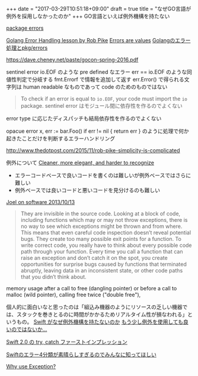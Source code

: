 +++
date = "2017-03-29T10:51:18+09:00"
draft = true
title = "なぜGO言語が例外を採用しなかったのか"
+++
GO言語といえば例外機構を持たない


<!--more-->
[package errors](https://godoc.org/github.com/pkg/errors)

[Golang Error Handling lesson by Rob Pike](http://jxck.hatenablog.com/entry/golang-error-handling-lesson-by-rob-pike)
[Errors are values](https://blog.golang.org/errors-are-values)
[Golangのエラー処理とpkg/errors](http://deeeet.com/writing/2016/04/25/go-pkg-errors/)

https://dave.cheney.net/paste/gocon-spring-2016.pdf

sentinel error
io.EOF のような pre defined なエラー
err == io.EOF のような同値性判定で分岐する
fmt.Errorf で情報を追加して返す
err.Error() で得られる文字列は human readable なものであって code のためのものではない
> To check if an error is equal to `io.EOF`, your code must import the `io` package.
sentinel error はモジュール間に依存性を作るのでよくない

error type に応じたディスパッチも結局依存性を作るのでよくない

opacue error
x, err := bar.Foo()
if err != nil { return err } のように処理で何か起きたことだけを判断するエラーハンドリング

http://www.thedotpost.com/2015/11/rob-pike-simplicity-is-complicated

例外について
[Cleaner, more elegant, and harder to recognize](https://blogs.msdn.microsoft.com/oldnewthing/20050114-00/?p=36693)
* エラーコードベースで良いコードを書くのは難しいが例外ベースではさらに難しい
* 例外ベースでは良いコードと悪いコードを見分けるのも難しい

[Joel on software 2013/10/13](https://www.joelonsoftware.com/2003/10/13/13/)
> They are invisible in the source code. Looking at a block of code, including functions which may or may not throw exceptions, there is no way to see which exceptions might be thrown and from where. This means that even careful code inspection doesn’t reveal potential bugs.
> They create too many possible exit points for a function. To write correct code, you really have to think about every possible code path through your function. Every time you call a function that can raise an exception and don’t catch it on the spot, you create opportunities for surprise bugs caused by functions that terminated abruptly, leaving data in an inconsistent state, or other code paths that you didn’t think about.

memory usage after a call to free (dangling pointer) or before a call to malloc (wild pointer), calling free twice ("double free"),

個人的に面白いなと思ったのは「組込み機器のようにリソースの乏しい機器では、スタックを巻きとるのに時間がかかるためリアルタイム性が損なわれる」というもの。
[Swift がなぜ例外機構を持たないのか](http://softwareengineering.stackexchange.com/questions/258012/why-design-a-modern-language-without-an-exception-handling-mechanism)
[もう少し例外を使用しても良いのではないか...](http://qiita.com/MasayaMizuhara/items/98c0d490f1633d9b636f)


[Swift 2.0 の try, catch ファーストインプレッション](http://qiita.com/koher/items/0c60b13ff0fe93220210)

[Swiftのエラー4分類が素晴らしすぎるのでみんなに知ってほしい](http://qiita.com/koher/items/a7a12e7e18d2bb7d8c77)

[Why use Exception?](https://isocpp.org/wiki/faq/exceptions#why-exceptions)
